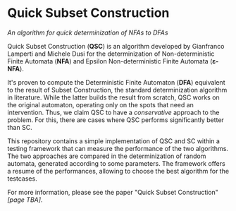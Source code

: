 # Quick Subset Construction
*An algorithm for quick determinization of NFAs to DFAs*

Quick Subset Construction (**QSC**) is an algorithm developed by Gianfranco Lamperti and Michele Dusi for the determinization of Non-deterministic Finite Automata (**NFA**) and Epsilon Non-deterministic Finite Automata (**ε-NFA**).

It's proven to compute the Deterministic Finite Automaton (**DFA**) equivalent to the result of Subset Construction, the standard determinization algorithm in literature. While the latter builds the result from scratch, QSC works on the original automaton, operating only on the spots that need an intervention. Thus, we claim QSC to have a *conservative* approach to the problem.
For this, there are cases where QSC performs significantly better than SC.

This repository contains a simple implementation of QSC and SC within a testing framework that can measure the performance of the two algorithms. The two approaches are compared in the determinization of random automata, generated according to some parameters. The framework offers a resume of the performances, allowing to choose the best algorithm for the testcases.

For more information, please see the paper "Quick Subset Construction" *[page TBA]*.
